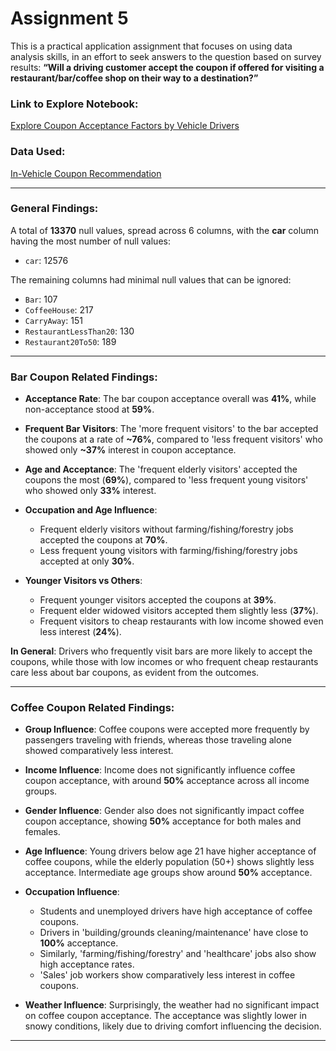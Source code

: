 # Assignment 5

This is a practical application assignment that focuses on using data analysis skills, in an effort to seek answers to the question based on survey results: **“Will a driving customer accept the coupon if offered for visiting a restaurant/bar/coffee shop on their way to a destination?”**

### Link to Explore Notebook: 
[Explore Coupon Acceptance Factors by Vehicle Drivers](https://github.com/seetharamanr86/customer_coupon_acceptance/blob/main/Explore-Coupon-Acceptance-Factors-by-Vehicle-Drivers.ipynb)

### Data Used: 
[In-Vehicle Coupon Recommendation](https://archive.ics.uci.edu/dataset/603/in+vehicle+coupon+recommendation)

---

### General Findings:

A total of **13370** null values, spread across 6 columns, with the **car** column having the most number of null values:

- `car`: 12576

The remaining columns had minimal null values that can be ignored:
- `Bar`: 107
- `CoffeeHouse`: 217
- `CarryAway`: 151
- `RestaurantLessThan20`: 130
- `Restaurant20To50`: 189

---

### Bar Coupon Related Findings:

- **Acceptance Rate**: The bar coupon acceptance overall was **41%**, while non-acceptance stood at **59%**.
  
- **Frequent Bar Visitors**: The 'more frequent visitors' to the bar accepted the coupons at a rate of **~76%**, compared to 'less frequent visitors' who showed only **~37%** interest in coupon acceptance.
  
- **Age and Acceptance**: The 'frequent elderly visitors' accepted the coupons the most (**69%**), compared to 'less frequent young visitors' who showed only **33%** interest.
  
- **Occupation and Age Influence**: 
  - Frequent elderly visitors without farming/fishing/forestry jobs accepted the coupons at **70%**.
  - Less frequent young visitors with farming/fishing/forestry jobs accepted at only **30%**.
  
- **Younger Visitors vs Others**: 
  - Frequent younger visitors accepted the coupons at **39%**.
  - Frequent elder widowed visitors accepted them slightly less (**37%**).
  - Frequent visitors to cheap restaurants with low income showed even less interest (**24%**).

**In General**:
Drivers who frequently visit bars are more likely to accept the coupons, while those with low incomes or who frequent cheap restaurants care less about bar coupons, as evident from the outcomes.

---

### Coffee Coupon Related Findings:

- **Group Influence**: Coffee coupons were accepted more frequently by passengers traveling with friends, whereas those traveling alone showed comparatively less interest.
  
- **Income Influence**: Income does not significantly influence coffee coupon acceptance, with around **50%** acceptance across all income groups.
  
- **Gender Influence**: Gender also does not significantly impact coffee coupon acceptance, showing **50%** acceptance for both males and females.
  
- **Age Influence**: Young drivers below age 21 have higher acceptance of coffee coupons, while the elderly population (50+) shows slightly less acceptance. Intermediate age groups show around **50%** acceptance.
  
- **Occupation Influence**:
  - Students and unemployed drivers have high acceptance of coffee coupons.
  - Drivers in 'building/grounds cleaning/maintenance' have close to **100%** acceptance.
  - Similarly, 'farming/fishing/forestry' and 'healthcare' jobs also show high acceptance rates.
  - 'Sales' job workers show comparatively less interest in coffee coupons.
  
- **Weather Influence**: Surprisingly, the weather had no significant impact on coffee coupon acceptance. The acceptance was slightly lower in snowy conditions, likely due to driving comfort influencing the decision.

---
